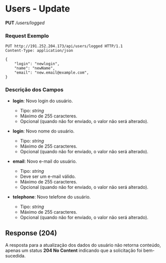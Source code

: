 # Users - Update

**PUT** */users/logged*

### Request Exemplo
```http
PUT http://191.252.204.173/api/users/logged HTTP/1.1
Content-Type: application/json

{
    "login": "newlogin",
    "name": "newName",
    "email": "new.email@example.com",
}
```

### Descrição dos Campos

* **login**: Novo login do usuário.
  * Tipo: *string*
  * Máximo de 255 caracteres.
  * Opcional (quando não for enviado, o valor não será alterado).

* **login**: Novo nome do usuário.
  * Tipo: *string*
  * Máximo de 255 caracteres.
  * Opcional (quando não for enviado, o valor não será alterado).

* **email**: Novo e-mail do usuário.
  * Tipo: *string*
  * Deve ser um e-mail válido.
  * Máximo de 255 caracteres.
  * Opcional (quando não for enviado, o valor não será alterado).

* **telephone**: Novo telefone do usuário.
  * Tipo: *string*
  * Máximo de 255 caracteres.
  * Opcional (quando não for enviado, o valor não será alterado).

## Response (204)

A resposta para a atualização dos dados do usuário não retorna conteúdo, apenas um status **204 No Content** indicando que a solicitação foi bem-sucedida.
